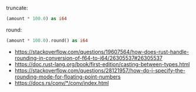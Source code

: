 truncate:

```rust
(amount * 100.0) as i64
```

round:

```rust
(amount * 100.0).round() as i64
```

- https://stackoverflow.com/questions/19607564/how-does-rust-handle-rounding-in-conversion-of-f64-to-i64/26305537#26305537
- https://doc.rust-lang.org/book/first-edition/casting-between-types.html
- https://stackoverflow.com/questions/28121957/how-do-i-specify-the-rounding-mode-for-floating-point-numbers
- https://docs.rs/conv/*/conv/index.html